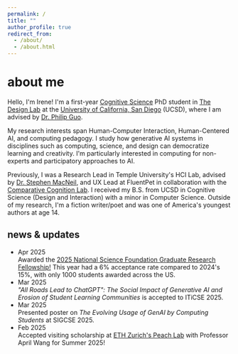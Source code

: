 ```yaml
---
permalink: /
title: ""
author_profile: true
redirect_from: 
  - /about/
  - /about.html
---
```


about me
======

Hello, I'm Irene! I'm a first-year [Cognitive Science](https://cogsci.ucsd.edu) PhD student in [The Design Lab](https://designlab.ucsd.edu) at the [University of California, San Diego](https://ucsd.edu) (UCSD), where I am advised by [Dr. Philip Guo](https://pg.ucsd.edu).

My research interests span Human-Computer Interaction, Human-Centered AI, and computing pedagogy. I study how generative AI systems in disciplines such as computing, science, and design can democratize learning and creativity. I'm particularly interested in computing for non-experts and participatory approaches to AI.

Previously, I was a Research Lead in Temple University's HCI Lab, advised by [Dr. Stephen MacNeil](https://stevemacn.github.io), and UX Lead at FluentPet in collaboration with the [Comparative Cognition Lab](https://cclab.ucsd.edu). I received my B.S. from UCSD in Cognitive Science (Design and Interaction) with a minor in Computer Science. Outside of my research, I'm a fiction writer/poet and was one of America's youngest authors at age 14.

<section id="news">
  <h2>news & updates</h2>
  <div class="news-scroll">
    <ul>
      <li>
        <div class="news-date">Apr 2025</div>
        <div class="news-text">
          Awarded the <a href="https://www.nsfgrfp.org/" target="_blank" rel="noopener noreferrer">2025 National Science Foundation Graduate Research Fellowship!</a> This year had a 6% acceptance rate compared to 2024's 15%, with only 1000 students awarded across the US.
        </div>
      </li>
      <li>
        <div class="news-date">Mar 2025</div>
        <div class="news-text">
          <i>"All Roads Lead to ChatGPT": The Social Impact of Generative AI and Erosion of Student Learning Communities</i> is accepted to ITiCSE 2025.
        </div>
      </li>
      <li>
        <div class="news-date">Mar 2025</div>
        <div class="news-text">
          Presented poster on <i>The Evolving Usage of GenAI by Computing Students</i> at SIGCSE 2025.
        </div>
      </li>
      <li>
        <div class="news-date">Feb 2025</div>
        <div class="news-text">
          Accepted visiting scholarship at <a href="https://aprilwang.me/" target="_blank" rel="noopener noreferrer">ETH Zurich's Peach Lab</a> with Professor April Wang for Summer 2025!
        </div>
      </li>
    </ul>
  </div>
</section>
